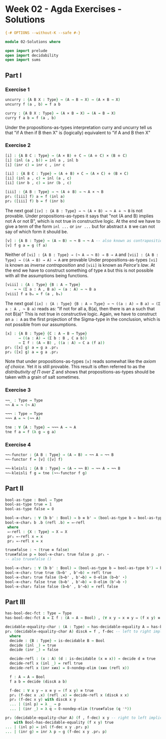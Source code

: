 # Week 02 - Agda Exercises - Solutions

```agda
{-# OPTIONS --without-K --safe #-}

module 02-Solutions where

open import prelude
open import decidability
open import sums

```

## Part I

### Exercise 1
```agda
uncurry : {A B X : Type} → (A → B → X) → (A × B → X)
uncurry f (a , b) = f a b

curry : {A B X : Type} → (A × B → X) → (A → B → X)
curry f a b = f (a , b)
```
Under the propositions-as-types interpretation curry and uncurry
tell us that "if A then if B then X"  is (logically) equivalent
to "if A and B then X"

### Exercise 2
```agda
[i] : {A B C : Type} → (A × B) ∔ C → (A ∔ C) × (B ∔ C)
[i] (inl (a , b)) = inl a , inl b
[i] (inr c) = inr c , inr c

[ii] : {A B C : Type} → (A ∔ B) × C → (A × C) ∔ (B × C)
[ii] (inl a , c) = inl (a , c)
[ii] (inr b , c) = inr (b , c)

[iii] : {A B : Type} → ¬ (A ∔ B) → ¬ A × ¬ B
pr₁ ([iii] f) a = f (inl a)
pr₂ ([iii] f) b = f (inr b)
```

The next goal `[iv] : {A B : Type} → ¬ (A × B) → ¬ A ∔ ¬ B`
is not provable. Under propositions-as-types it says that
"not (A and B) implies not A or not B", which is not true
in constructive logic. At the end we have to give a term of
the form `inl ...` or `inr ...` but for abstract `A B` we
can not say of which form it should be.
```agda
[v] : {A B : Type} → (A → B) → ¬ B → ¬ A -- also known as contraposition
[v] f g a = g (f a)
```

Neither of `[vi] : {A B : Type} → (¬ A → ¬ B) → B → A`
and `[vii] : {A B : Type} → ((A → B) → A) → A` are provable
Under propositions-as-types `[vi]` is known as *inverse contraposition*
and `[vii]` is known as *Peirce's law*. At the end we have to construct
something of type `A` but this is not possible with all the assumptions
being functions.
```agda
[viii] : {A : Type} {B : A → Type}
    → ¬ (Σ a ꞉ A , B a) → (a : A) → ¬ B a
[viii] f a bₐ = f (a , bₐ)
```
The next goal
`[ix] : {A : Type} {B : A → Type} → ¬ ((a : A) → B a) → (Σ a ꞉ A , ¬ B a)`
reads as: "If not for all a, B(a), then there is an a such that not B(a)"
This is not true in constructive logic. Again, we have to construct
an `a : A` as the first projection of the Sigma-type in the conclusion,
which is not possible from our assumptions.

```agda
[x] : {A B : Type} {C : A → B → Type}
      → ((a : A) → (Σ b ꞉ B , C a b))
      → Σ f ꞉ (A → B) , ((a : A) → C a (f a))
pr₁ ([x] g) a = g a .pr₁
pr₂ ([x] g) a = g a .pr₂
```
Note that under propositions-as-types `[x]` reads somewhat like the
*axiom of choice*. Yet it is still provable. This result is often
referred to as the *distributivity of Π over Σ* and shows that
propositions-as-types should be taken with a grain of salt sometimes.

### Exercise 3
```agda
¬¬_ : Type → Type
¬¬ A = ¬ (¬ A)

¬¬¬ : Type → Type
¬¬¬ A = ¬ (¬¬ A)

tne : ∀ {A : Type} → ¬¬¬ A → ¬ A
tne f a = f (λ g → g a)
```

### Exercise 4
```agda
¬¬-functor : {A B : Type} → (A → B) → ¬¬ A → ¬¬ B
¬¬-functor f = [v] ([v] f)

¬¬-kleisli : {A B : Type} → (A → ¬¬ B) → ¬¬ A → ¬¬ B
¬¬-kleisli f g = tne (¬¬-functor f g)
```




## Part II

```agda
bool-as-type : Bool → Type
bool-as-type true = 𝟙
bool-as-type false = 𝟘

bool-≡-char₁ : ∀ (b b' : Bool) → b ≡ b' → (bool-as-type b ⇔ bool-as-type b')
bool-≡-char₁ b .b (refl .b) = ⇔-refl
 where
 ⇔-refl : {X : Type} → X ⇔ X
 pr₁ ⇔-refl x = x
 pr₂ ⇔-refl x = x

true≢false : ¬ (true ≡ false)
true≢false p = bool-≡-char₁ true false p .pr₁ ⋆
-- also true≢false ()

bool-≡-char₂ : ∀ (b b' : Bool) → (bool-as-type b ⇔ bool-as-type b') → b ≡ b'
bool-≡-char₂ true true (b→b' , b'→b) = refl true
bool-≡-char₂ true false (b→b' , b'→b) = 𝟘-elim (b→b' ⋆)
bool-≡-char₂ false true (b→b' , b'→b) = 𝟘-elim (b'→b ⋆)
bool-≡-char₂ false false (b→b' , b'→b) = refl false
```




## Part III

```agda
has-bool-dec-fct : Type → Type
has-bool-dec-fct A = Σ f ꞉ (A → A → Bool) , (∀ x y → x ≡ y ⇔ (f x y) ≡ true)

decidable-equality-char : (A : Type) → has-decidable-equality A ⇔ has-bool-dec-fct A
pr₁ (decidable-equality-char A) discA = f , f-dec -- left to right implication
  where
  decide : {B : Type} → is-decidable B → Bool
  decide (inl _) = true
  decide (inr _) = false

  decide-refl : (x : A) (d : is-decidable (x ≡ x)) → decide d ≡ true
  decide-refl x (inl _) = refl true
  decide-refl x (inr x≢x) = 𝟘-nondep-elim (x≢x (refl x))

  f : A → A → Bool
  f a b = decide (discA a b)

  f-dec : ∀ x y → x ≡ y ⇔ (f x y) ≡ true
  pr₁ (f-dec x .x) (refl .x) = decide-refl x (discA x x)
  pr₂ (f-dec x y) with discA x y
  ... | (inl p) = λ _ → p
  ... | (inr _) = λ q → 𝟘-nondep-elim (true≢false (q ⁻¹))

pr₂ (decidable-equality-char A) (f , f-dec) x y -- right to left implication
    with Bool-has-decidable-equality (f x y) true
... | (inl p) = inl (f-dec x y .pr₂ p)
... | (inr g) = inr λ p → g (f-dec x y .pr₁ p)
```
